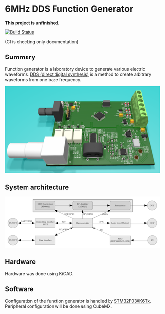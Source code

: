 # 6MHz DDS Function Generator

**This project is unfinished.**

[![Build Status](https://travis-ci.com/RobertGawron/DDSFunctionGenerator.svg?branch=master)](https://travis-ci.com/RobertGawron/DDSFunctionGenerator)

(CI is checking only documentation)

## Summary

Function generator is a laboratory device to generate various electric waveforms. [DDS (direct digital synthesis)](https://en.wikipedia.org/wiki/Direct_digital_synthesis) is a method to create arbitrary waveforms from one base frequency.

![render of the device](https://raw.githubusercontent.com/RobertGawron/DDSFunctionGenerator/master/documentation/pictures/render_08_12_2019.png)

## System architecture

![architecture](https://raw.githubusercontent.com/RobertGawron/DDSFunctionGenerator/master/documentation/diagrams/ArchitectureOverview-1.png)

## Hardware

Hardware was done using KiCAD.

## Software

Configuration of the function generator is handled by [STM32F030K6Tx](http://www.st.com/st-web-ui/static/active/en/resource/technical/document/datasheet/DM00088500.pdf). Peripheral configuration will be done using CubeMX.
